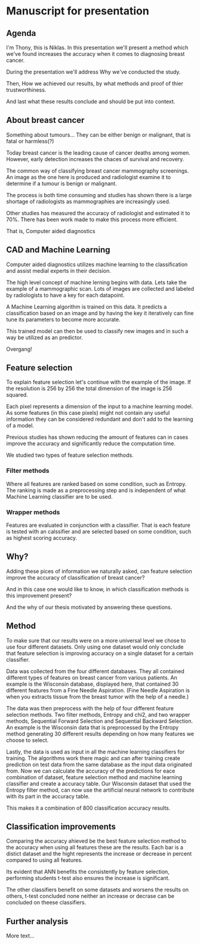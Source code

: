 # Manuscript for presentation

## Agenda

I'm Thony, this is Niklas. In this presentation we'll present a method which we've found increases the accuracy when it comes to diagnosing breast cancer.

During the presentation we'll address Why we've conducted the study.

Then, How we achieved our results, by what methods and proof of thier trustworthiness.

And last what these results conclude and should be put into context.

## About breast cancer

Something about tumours... They can be either benign or malignant, that is fatal or harmless(?)

Today breast cancer is the leading cause of cancer deaths among women. However, early detection increases the chaces of survival and recovery.

The common way of classifying breast cancer mammography screenings. An image as the one here is produced and radiologist examine it to determine if a tumour is benign or malignant.

The process is both time consuming and studies has shown there is a large shortage of radiologists as mammographies are increasingly used.

Other studies has measured the accuracy of radiologist and estimated it to 70%. There has been work made to make this process more efficient.

That is, Computer aided diagnostics


## CAD and Machine Learning

Computer aided diagnostics utilizes machine learning to the classification and assist medial experts in their decision.

The high level concept of machine lerning begins with data. Lets take the example of a mammographic scan. Lots of images are collected and labeled by radiologists to have a key for each datapoint.

A Machine Learning algorithm is trained on this data. It predicts a classification based on an image and by having the key it iteratively can fine tune its parameters to become more accurate.

This trained model can then be used to classify new images and in such a way be utilized as an predictor.

Overgang!

## Feature selection

To explain feature selection let's continue with the example of the image. If the resolution is 256 by 256 the total dimension of the image is 256 squared.

Each pixel represents a dimension of the input to a machine learning model. As some features (in this case pixels) might not contain any useful information they can be considered redundant and don't add to the learning of a model.

Previous studies has shown reducing the amount of features can in cases improve the accuracy and significantly reduce the computation time.

We studied two types of feature selection methods.

### Filter methods

Where all features are ranked based on some condition, such as Entropy. The ranking is made as a preprocessing step and is independent of what Machine Learning classifier are to be used.

### Wrapper methods

Features are evaluated in conjunction with a classifier. That is each feature is tested with an calssifier and are selected based on some condition, such as highest scoring accuracy.

## Why?

Adding these pices of information we naturally asked, can feature selection improve the accuracy of classification of breast cancer?

And in this case one would like to know, in which classification methods is this improvement present?

And the why of our thesis motivated by answering these questions.

## Method

To make sure that our results were on a more universal level we chose to use four different datasets. Only using one dataset would only conclude that feature selection is improving accuracy on a single dataset for a certain classifier.     

Data was collected from the four different databases. They all contained different types of features on breast cancer from various patients. An example is the Wisconsin database, displayed here, that contained 30 different features from a Fine Needle Aspiration. (Fine Needle Aspiration is when you extracts tissue from the breast tumor with the help of a needle.)

The data was then preprocess with the help of four different feature selection methods. Two filter methods, Entropy and chi2, and two wrapper methods, Sequential Forward Selection and Sequential Backward Selection. An example is the Wisconsin data that is preprocessed by the Entropy method generating 30 different results depending on how many features we choose to select.

Lastly, the data is used as input in all the machine learning classifiers for training. The algorithms work there magic and can after training create prediction on test data from the same database as the input data originated from. Now we can calculate the accuracy of the predictions for eace combination of dataset, feature selection method and machine learning classifier and create a accuracy table.  Our Wisconsin dataset that used the Entropy filter method, can now use the artificial neural network to contribute with its part in the accuracy table.

This makes it a combination of 800 classification accuracy results.

## Classification improvements

Comparing the accuracy ahieved be the best feature selection method to the accuracy when using all features these are the results. Each bar is a distict dataset and the hight represents the increase or decrease in percent compared to using all features.

Its evident that ANN benefits the consistently by feature selection, performing students t-test also ensures the increase is significant.

The other classifiers benefit on some datasets and worsens the results on others, t-test concluded none neither an increase or decrase can be concluded on theese classifiers.

## Further analysis

More text...
